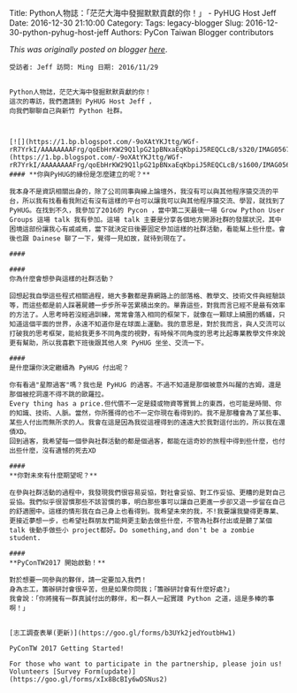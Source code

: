 Title: Python人物誌：「茫茫大海中發掘默默貢獻的你！」 - PyHUG Host Jeff
Date: 2016-12-30 21:10:00
Category:
Tags: legacy-blogger
Slug: 2016-12-30-python-pyhug-host-jeff
Authors: PyCon Taiwan Blogger contributors

*This was originally posted on blogger [here](https://pycontw.blogspot.com/2016/12/python-pyhug-host-jeff.html)*.

<!--more-->


```
受訪者: Jeff 訪問: Ming 日期: 2016/11/29


Python人物誌，茫茫大海中發掘默默貢獻的你！
這次的専訪，我們邀請到 PyHUG Host Jeff ，
向我們聊聊自己與新竹 Python 社群。
```

```


[![](https://1.bp.blogspot.com/-9oXAtYKJttg/WGf-rR7YrkI/AAAAAAAAFrg/qoEbHrKW29Q1lpG21pBNxaEqKbpiJ5REQCLcB/s320/IMAG0567.jpg)](https://1.bp.blogspot.com/-9oXAtYKJttg/WGf-rR7YrkI/AAAAAAAAFrg/qoEbHrKW29Q1lpG21pBNxaEqKbpiJ5REQCLcB/s1600/IMAG0567.jpg)
#### **你與PyHUG的緣份是怎麼建立的呢？**

我本身不是資訊相關出身的，除了公司同事與線上論壇外，我沒有可以與其他程序猿交流的平台，所以我有找看看我附近有沒有這樣的平台可以讓我可以與其他程序猿交流、學習，就找到了PyHUG。在找到不久，我參加了2016的 Pycon ，當中第二天最後一場 Grow Python User Groups 這場 talk 我有參加。這場 talk 主要是分享各個地方開源社群的發展狀況，其中困境這部份讓我心有戚戚焉，當下就決定日後要固定參加這樣的社群活動，看能幫上些什麼。會後也跟 Dainese 聊了一下，覺得一見如故，就待到現在了。

####

####
你為什麼會想參與這樣的社群活動？

回想起我自學這些程式相關過程，絕大多數都是靠網路上的部落格、教學文、技術文件與經驗談等，而這些都是前人踩著屍體一步步所辛苦累積出來的。單靠這些，對我而言已經不是最有效率的方法了。人思考時若沒經過訓練，常常會落入相同的框架下，就像在一顆球上繞圈的螞蟻，只知道這個平面的世界，永遠不知道你是在球面上運動。我的意思是，對於我而言，與人交流可以打破我的思考框架，能給我更多不同角度的視野，有時候不同角度的思考比起專業教學文件來說更有幫助，所以我喜歡下班後跟其他人來 PyHUG 坐坐、交流一下。

####
是什麼讓你決定繼續為 PyHUG 付出呢？

你有看過"星際過客"嗎？我也是 PyHUG 的過客。不過不知道是那個被意外叫醒的吉姆，還是那個被挖洞還不得不跳的歐羅拉。
Every thing has a price.但代價不一定是錢或物資等實質上的東西，也可能是時間、你的知識、技術、人脈。當然，你所獲得的也不一定你現在看得到的。我不是那種會為了某些事、某些人付出而無所求的人。我會在這是因為我從這裡得到的遠遠大於我對這付出的，所以我在還債XD。
回到過客，我希望每一個參與社群活動的都是個過客，都能在這奇妙的旅程中得到些什麼，也付出些什麼，沒有遺憾的死去XD

####
**你對未來有什麼期望呢？**

在參與社群活動的過程中，我發現我們很容易妥協，對社會妥協、對工作妥協、更糟的是對自己妥協。我們似乎很習慣那些不該習慣的事，明白那些事可以讓自己更進一步卻又退一步留在自己的舒適圈中。這樣的情形我在自己身上也看得到。我希望未來的我，不!我要讓我變得更專業、更接近夢想一步，也希望社群朋友們能夠更主動去做些什麼，不管為社群付出或是聽了某個 talk 後動手做些小 project都好。Do something,and don't be a zombie student.

####
**PyConTW2017 開始啟動！**

對於想要一同參與的夥伴，請一定要加入我們！
身為志工，籌辦研討會很辛苦，但是如果你問我；「籌辦研討會有什麼好處?」
我會說：「你將擁有一群真誠付出的夥伴，和一群人一起實踐 Python 之道，這是多棒的事啊！」


[志工調查表單(更新)](https://goo.gl/forms/b3UYk2jedYoutbHw1)

PyConTW 2017 Getting Started!

For those who want to participate in the partnership, please join us!
Volunteers [Survey Form(update)](https://goo.gl/forms/xIx8BcBIy6wDSNus2)
```
